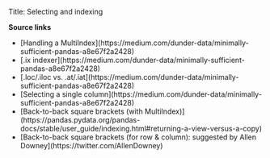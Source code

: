 Title: Selecting and indexing

**Source links**
<ul>
<li>[Handling a MultiIndex](https://medium.com/dunder-data/minimally-sufficient-pandas-a8e67f2a2428)</li>
<li>[.ix indexer](https://medium.com/dunder-data/minimally-sufficient-pandas-a8e67f2a2428)</li>
<li>[.loc/.iloc vs. .at/.iat](https://medium.com/dunder-data/minimally-sufficient-pandas-a8e67f2a2428)</li>
<li>[Selecting a single column](https://medium.com/dunder-data/minimally-sufficient-pandas-a8e67f2a2428)</li>
<li>[Back-to-back square brackets (with MultiIndex)](https://pandas.pydata.org/pandas-docs/stable/user_guide/indexing.html#returning-a-view-versus-a-copy)</li>
<li>[Back-to-back square brackets (for row & column): suggested by Allen Downey](https://twitter.com/AllenDowney)</li>
</ul>
